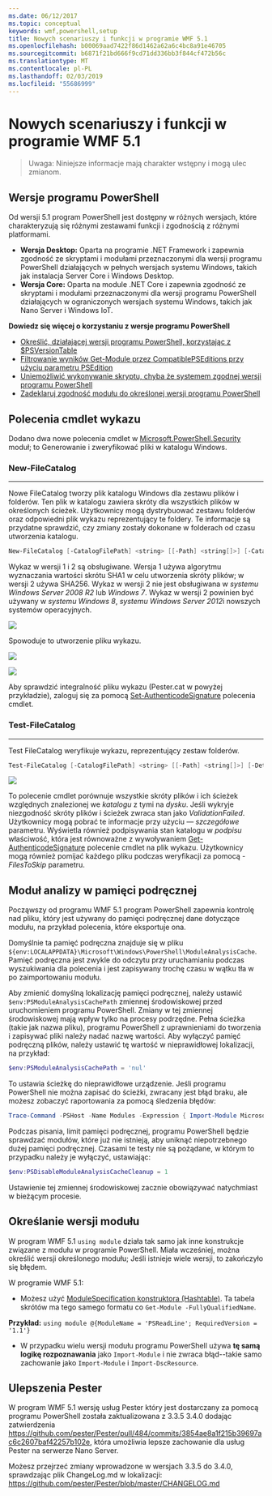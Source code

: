 ```yaml
---
ms.date: 06/12/2017
ms.topic: conceptual
keywords: wmf,powershell,setup
title: Nowych scenariuszy i funkcji w programie WMF 5.1
ms.openlocfilehash: b00069aad7422f86d1462a62a6c4bc8a91e46705
ms.sourcegitcommit: b6871f21bd666f9cd71dd336bb3f844cf472b56c
ms.translationtype: MT
ms.contentlocale: pl-PL
ms.lasthandoff: 02/03/2019
ms.locfileid: "55686999"
---
```

# <a name="new-scenarios-and-features-in-wmf-51"></a>Nowych scenariuszy i funkcji w programie WMF 5.1

> Uwaga: Niniejsze informacje mają charakter wstępny i mogą ulec zmianom.

## <a name="powershell-editions"></a>Wersje programu PowerShell

Od wersji 5.1 program PowerShell jest dostępny w różnych wersjach, które charakteryzują się różnymi zestawami funkcji i zgodnością z różnymi platformami.

- **Wersja Desktop:** Oparta na programie .NET Framework i zapewnia zgodność ze skryptami i modułami przeznaczonymi dla wersji programu PowerShell działających w pełnych wersjach systemu Windows, takich jak instalacja Server Core i Windows Desktop.
- **Wersja Core:** Oparta na module .NET Core i zapewnia zgodność ze skryptami i modułami przeznaczonymi dla wersji programu PowerShell działających w ograniczonych wersjach systemu Windows, takich jak Nano Server i Windows IoT.

**Dowiedz się więcej o korzystaniu z wersje programu PowerShell**

- [Określić, działającej wersji programu PowerShell, korzystając z $PSVersionTable](/powershell/module/microsoft.powershell.core/about/about_automatic_variables)
- [Filtrowanie wyników Get-Module przez CompatiblePSEditions przy użyciu parametru PSEdition](/powershell/module/microsoft.powershell.core/get-module)
- [Uniemożliwić wykonywanie skryptu, chyba że systemem zgodnej wersji programu PowerShell](/powershell/gallery/concepts/script-psedition-support)
- [Zadeklaruj zgodność modułu do określonej wersji programu PowerShell](/powershell/gallery/concepts/module-psedition-support)

## <a name="catalog-cmdlets"></a>Polecenia cmdlet wykazu

Dodano dwa nowe polecenia cmdlet w [Microsoft.PowerShell.Security](/powershell/module/microsoft.powershell.security) moduł; to Generowanie i zweryfikować pliki w katalogu Windows.

### <a name="new-filecatalog"></a>New-FileCatalog
--------------------------------

Nowe FileCatalog tworzy plik katalogu Windows dla zestawu plików i folderów.
Ten plik w katalogu zawiera skróty dla wszystkich plików w określonych ścieżek.
Użytkownicy mogą dystrybuować zestawu folderów oraz odpowiedni plik wykazu reprezentujący te foldery.
Te informacje są przydatne sprawdzić, czy zmiany zostały dokonane w folderach od czasu utworzenia katalogu.

```powershell
New-FileCatalog [-CatalogFilePath] <string> [[-Path] <string[]>] [-CatalogVersion <int>] [-WhatIf] [-Confirm] [<CommonParameters>]
```

Wykaz w wersji 1 i 2 są obsługiwane.
Wersja 1 używa algorytmu wyznaczania wartości skrótu SHA1 w celu utworzenia skróty plików; w wersji 2 używa SHA256.
Wykaz w wersji 2 nie jest obsługiwana w *systemu Windows Server 2008 R2* lub *Windows 7*.
Wykaz w wersji 2 powinien być używany w *systemu Windows 8*, *systemu Windows Server 2012*i nowszych systemów operacyjnych.

![](../images/NewFileCatalog.jpg)

Spowoduje to utworzenie pliku wykazu.

![](../images/CatalogFile1.jpg)

![](../images/CatalogFile2.jpg)

Aby sprawdzić integralność pliku wykazu (Pester.cat w powyżej przykładzie), zaloguj się za pomocą [Set-AuthenticodeSignature](/powershell/module/Microsoft.PowerShell.Security/Set-AuthenticodeSignature) polecenia cmdlet.

### <a name="test-filecatalog"></a>Test-FileCatalog
--------------------------------

Test FileCatalog weryfikuje wykazu, reprezentujący zestaw folderów.

```powershell
Test-FileCatalog [-CatalogFilePath] <string> [[-Path] <string[]>] [-Detailed] [-FilesToSkip <string[]>] [-WhatIf] [-Confirm] [<CommonParameters>]
```

![](../images/TestFileCatalog.jpg)

To polecenie cmdlet porównuje wszystkie skróty plików i ich ścieżek względnych znalezionej we *katalogu* z tymi na *dysku*.
Jeśli wykryje niezgodność skróty plików i ścieżek zwraca stan jako *ValidationFailed*.
Użytkownicy mogą pobrać te informacje przy użyciu *— szczegółowe* parametru.
Wyświetla również podpisywania stan katalogu w *podpisu* właściwość, która jest równoważne z wywoływaniem [Get-AuthenticodeSignature](/powershell/module/Microsoft.PowerShell.Security/Get-AuthenticodeSignature) polecenie cmdlet na plik wykazu.
Użytkownicy mogą również pomijać każdego pliku podczas weryfikacji za pomocą *- FilesToSkip* parametru.

## <a name="module-analysis-cache"></a>Moduł analizy w pamięci podręcznej

Począwszy od programu WMF 5.1 program PowerShell zapewnia kontrolę nad pliku, który jest używany do pamięci podręcznej dane dotyczące modułu, na przykład polecenia, które eksportuje ona.

Domyślnie ta pamięć podręczna znajduje się w pliku `${env:LOCALAPPDATA}\Microsoft\Windows\PowerShell\ModuleAnalysisCache`.
Pamięć podręczna jest zwykle do odczytu przy uruchamianiu podczas wyszukiwania dla polecenia i jest zapisywany trochę czasu w wątku tła w po zaimportowaniu modułu.

Aby zmienić domyślną lokalizację pamięci podręcznej, należy ustawić `$env:PSModuleAnalysisCachePath` zmiennej środowiskowej przed uruchomieniem programu PowerShell.
Zmiany w tej zmiennej środowiskowej mają wpływ tylko na procesy podrzędne.
Pełna ścieżka (takie jak nazwa pliku), programu PowerShell z uprawnieniami do tworzenia i zapisywać pliki należy nadać nazwę wartości.
Aby wyłączyć pamięć podręczną plików, należy ustawić tę wartość w nieprawidłowej lokalizacji, na przykład:

```powershell
$env:PSModuleAnalysisCachePath = 'nul'
```

To ustawia ścieżkę do nieprawidłowe urządzenie.
Jeśli programu PowerShell nie można zapisać do ścieżki, zwracany jest błąd braku, ale możesz zobaczyć raportowania za pomocą śledzenia błędów:

```powershell
Trace-Command -PSHost -Name Modules -Expression { Import-Module Microsoft.PowerShell.Management -Force }
```

Podczas pisania, limit pamięci podręcznej, programu PowerShell będzie sprawdzać modułów, które już nie istnieją, aby uniknąć niepotrzebnego dużej pamięci podręcznej.
Czasami te testy nie są pożądane, w którym to przypadku należy je wyłączyć, ustawiając:

```powershell
$env:PSDisableModuleAnalysisCacheCleanup = 1
```

Ustawienie tej zmiennej środowiskowej zacznie obowiązywać natychmiast w bieżącym procesie.

## <a name="specifying-module-version"></a>Określanie wersji modułu

W program WMF 5.1 `using module` działa tak samo jak inne konstrukcje związane z modułu w programie PowerShell.
Miała wcześniej, można określić wersji określonego modułu; Jeśli istnieje wiele wersji, to zakończyło się błędem.

W programie WMF 5.1:

- Możesz użyć [ModuleSpecification konstruktora (Hashtable)](/dotnet/api/microsoft.powershell.commands.modulespecification.-ctor?view=powershellsdk-1.1.0#Microsoft_PowerShell_Commands_ModuleSpecification__ctor_System_Collections_Hashtable_).
Ta tabela skrótów ma tego samego formatu co `Get-Module -FullyQualifiedName`.

**Przykład:** `using module @{ModuleName = 'PSReadLine'; RequiredVersion = '1.1'}`

- W przypadku wielu wersji modułu programu PowerShell używa **tę samą logikę rozpoznawania** jako `Import-Module` i nie zwraca błąd--takie samo zachowanie jako `Import-Module` i `Import-DscResource`.

## <a name="improvements-to-pester"></a>Ulepszenia Pester

W program WMF 5.1 wersję usług Pester który jest dostarczany za pomocą programu PowerShell została zaktualizowana z 3.3.5 3.4.0 dodając zatwierdzenia https://github.com/pester/Pester/pull/484/commits/3854ae8a1f215b39697ac6c2607baf42257b102e, która umożliwia lepsze zachowanie dla usług Pester na serwerze Nano Server.

Możesz przejrzeć zmiany wprowadzone w wersjach 3.3.5 do 3.4.0, sprawdzając plik ChangeLog.md w lokalizacji: https://github.com/pester/Pester/blob/master/CHANGELOG.md
